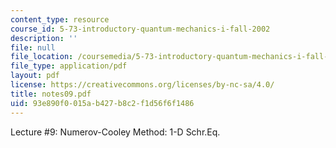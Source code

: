 ```yaml
---
content_type: resource
course_id: 5-73-introductory-quantum-mechanics-i-fall-2002
description: ''
file: null
file_location: /coursemedia/5-73-introductory-quantum-mechanics-i-fall-2002/93e890f0015ab427b8c2f1d56f6f1486_notes09.pdf
file_type: application/pdf
layout: pdf
license: https://creativecommons.org/licenses/by-nc-sa/4.0/
title: notes09.pdf
uid: 93e890f0-015a-b427-b8c2-f1d56f6f1486
---
```

Lecture #9: Numerov-Cooley Method: 1-D Schr.Eq.